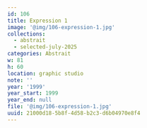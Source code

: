 ```yaml
---
id: 106
title: Expression 1
image: '@img/106-expression-1.jpg'
collections:
  - abstrait
  - selected-july-2025
categories: Abstrait
w: 81
h: 60
location: graphic studio
note: ''
year: '1999'
year_start: 1999
year_end: null
file: '@img/106-expression-1.jpg'
uuid: 21000d18-5b8f-4d58-b2c3-d6b04970e8f4
---
```


